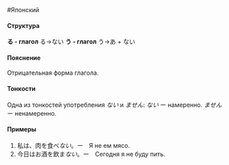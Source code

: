 #Японский 
#### Структура
**る - глагол**
る->ない
**う - глагол**
う->あ + ない
#### Пояснение
Отрицательная форма глагола.
#### Тонкости
Одна из тонкостей употребления *ない* и *ません*:
*ない* ー намеренно.
*ません* ー ненамеренно.
#### Примеры
1. 私は、肉を食べ*ない*。ー　Я не ем мясо.
2. 今日はお酒を飲ま*ない*。ー　Сегодня я не буду пить.